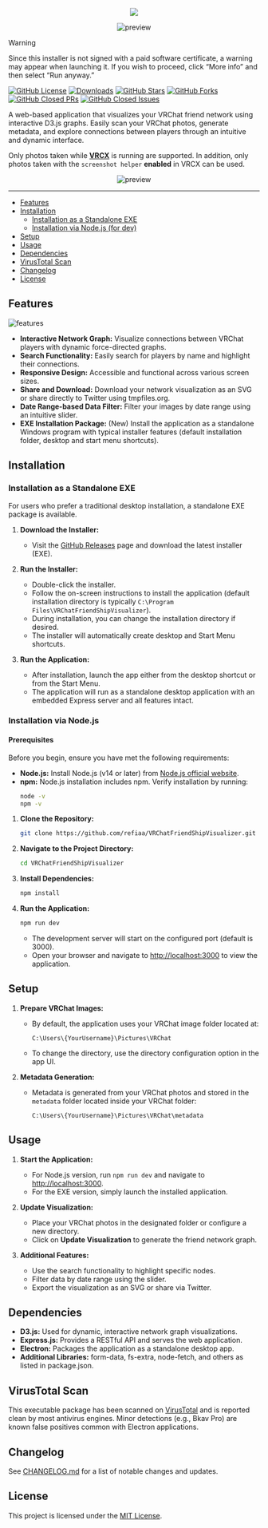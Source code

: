 <p align='center'>
    <img src="https://capsule-render.vercel.app/api?type=waving&color=78E6FF&height=300&section=header&text=Friend%20Network%20Viewer&fontSize=60&animation=fadeIn&fontAlignY=38&desc=for%20VRChat&fontColor=FFFFFF&descAlignY=51&descAlign=80"/>
</p>

<div align="center">

![preview](./image/main.png)

</div>



> [!WARNING]
> Since this installer is not signed with a paid software certificate, a warning may appear when launching it.
> If you wish to proceed, click “More info” and then select “Run anyway.”

  
<!-- Shields -->
[![GitHub License](https://img.shields.io/github/license/refiaa/VRChatFriendShipVisualizer?style=flat-round&color=red)](https://github.com/refiaa/VRChatFriendShipVisualizer/blob/master/LICENSE)
[![Downloads](https://img.shields.io/github/downloads/refiaa/VRChatFriendShipVisualizer/total?color=orange)](https://github.com/refiaa/VRChatFriendShipVisualizer/releases/latest)
[![GitHub Stars](https://img.shields.io/github/stars/refiaa/VRChatFriendShipVisualizer?style=flat-round&color=yellow)](https://github.com/refiaa/VRChatFriendShipVisualizer/stargazers)
[![GitHub Forks](https://img.shields.io/github/forks/refiaa/VRChatFriendShipVisualizer?style=flat-round&color=green)](https://github.com/refiaa/VRChatFriendShipVisualizer/network/members)
[![GitHub Closed PRs](https://img.shields.io/github/issues-pr-closed/refiaa/VRChatFriendShipVisualizer?style=flat-round&color=blue)](https://github.com/refiaa/VRChatFriendShipVisualizer/pulls?q=is%3Apr+is%3Aclosed)
[![GitHub Closed Issues](https://img.shields.io/github/issues-closed/refiaa/VRChatFriendShipVisualizer?style=flat-round&color=purple)](https://github.com/refiaa/VRChatFriendShipVisualizer/issues?q=is%3Aissue+is%3Aclosed)



A web-based application that visualizes your VRChat friend network using interactive D3.js graphs. Easily scan your VRChat photos, generate metadata, and explore connections between players through an intuitive and dynamic interface.

Only photos taken while [**VRCX**](https://github.com/vrcx-team/VRCX) is running are supported. In addition, only photos taken with the `screenshot helper` **enabled** in VRCX can be used.

<div align="center">
  
![preview](./image/help.png)

</div>

<div align="left">

---

- [Features](#features)
- [Installation](#installation)
   - [Installation as a Standalone EXE](#installation-as-a-standalone-exe)
  - [Installation via Node.js (for dev)](#installation-via-nodejs)
- [Setup](#setup)
- [Usage](#usage)
- [Dependencies](#dependencies)
- [VirusTotal Scan](#virustotal-scan)
- [Changelog](#changelog)
- [License](#license)

## Features

![features](./image/features.png)

- **Interactive Network Graph:** Visualize connections between VRChat players with dynamic force-directed graphs.
- **Search Functionality:** Easily search for players by name and highlight their connections.
- **Responsive Design:** Accessible and functional across various screen sizes.
- **Share and Download:** Download your network visualization as an SVG or share directly to Twitter using tmpfiles.org.
- **Date Range-based Data Filter:** Filter your images by date range using an intuitive slider.
- **EXE Installation Package:** (New) Install the application as a standalone Windows program with typical installer features (default installation folder, desktop and start menu shortcuts).

## Installation


### Installation as a Standalone EXE

For users who prefer a traditional desktop installation, a standalone EXE package is available.

1. **Download the Installer:**
   - Visit the [GitHub Releases](https://github.com/refiaa/VRChatFriendShipVisualizer/releases) page and download the latest installer (EXE).

2. **Run the Installer:**
   - Double-click the installer.
   - Follow the on-screen instructions to install the application (default installation directory is typically `C:\Program Files\VRChatFriendShipVisualizer`).
   - During installation, you can change the installation directory if desired.
   - The installer will automatically create desktop and Start Menu shortcuts.

3. **Run the Application:**
   - After installation, launch the app either from the desktop shortcut or from the Start Menu.
   - The application will run as a standalone desktop application with an embedded Express server and all features intact.


### Installation via Node.js

#### Prerequisites

Before you begin, ensure you have met the following requirements:

- **Node.js:** Install Node.js (v14 or later) from [Node.js official website](https://nodejs.org/).
- **npm:** Node.js installation includes npm. Verify installation by running:
  ```bash
  node -v
  npm -v
  ```

1. **Clone the Repository:**
   ```bash
   git clone https://github.com/refiaa/VRChatFriendShipVisualizer.git
   ```

2. **Navigate to the Project Directory:**
   ```bash
   cd VRChatFriendShipVisualizer
   ```

3. **Install Dependencies:**
   ```bash
   npm install
   ```

4. **Run the Application:**
   ```bash
   npm run dev
   ```
    - The development server will start on the configured port (default is 3000).
    - Open your browser and navigate to [http://localhost:3000](http://localhost:3000/) to view the application.

## Setup

1. **Prepare VRChat Images:**
    - By default, the application uses your VRChat image folder located at:
      ```
      C:\Users\{YourUsername}\Pictures\VRChat
      ```
    - To change the directory, use the directory configuration option in the app UI.

2. **Metadata Generation:**
    - Metadata is generated from your VRChat photos and stored in the `metadata` folder located inside your VRChat folder:
      ```
      C:\Users\{YourUsername}\Pictures\VRChat\metadata
      ```

## Usage

1. **Start the Application:**
    - For Node.js version, run `npm run dev` and navigate to [http://localhost:3000](http://localhost:3000/).
    - For the EXE version, simply launch the installed application.

2. **Update Visualization:**
    - Place your VRChat photos in the designated folder or configure a new directory.
    - Click on **Update Visualization** to generate the friend network graph.

3. **Additional Features:**
    - Use the search functionality to highlight specific nodes.
    - Filter data by date range using the slider.
    - Export the visualization as an SVG or share via Twitter.

## Dependencies

- **D3.js:** Used for dynamic, interactive network graph visualizations.
- **Express.js:** Provides a RESTful API and serves the web application.
- **Electron:** Packages the application as a standalone desktop app.
- **Additional Libraries:** form-data, fs-extra, node-fetch, and others as listed in package.json.

## VirusTotal Scan

This executable package has been scanned on [VirusTotal](https://www.virustotal.com/gui/file/f6864c0f5ca58c3448dc0800209a7fc2f6244e887dceecbffb27bec97861eb08) and is reported clean by most antivirus engines. Minor detections (e.g., Bkav Pro) are known false positives common with Electron applications.


## Changelog

See [CHANGELOG.md](CHANGELOG.md) for a list of notable changes and updates.

## License

This project is licensed under the [MIT License](LICENSE).



